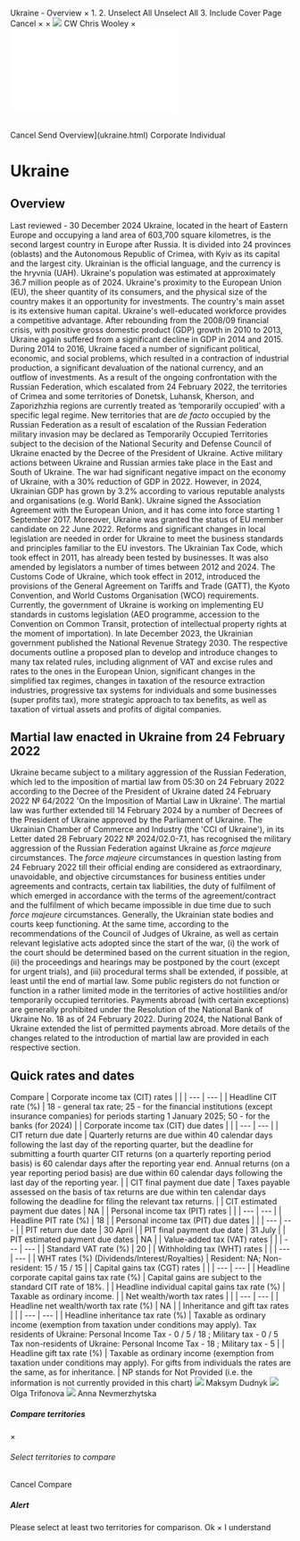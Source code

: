 Ukraine - Overview
×
1.
2.
Unselect All
Unselect All
3.
Include Cover Page
Cancel
×
×
![](-/media/world-wide-tax-summaries/attachments/global---chris-wooley.ashx%3Frev=ac5e5f3223b34096b1afc2a6009c7320&revision=ac5e5f32-23b3-4096-b1af-c2a6009c7320&hash=859B7ADC84DC2CBEC9760E9E6EE7DE6D0A8BFCDF)
CW
Chris Wooley
×
![](ukraine.html)
######
Cancel
Send
Overview](ukraine.html)
Corporate
Individual
# Ukraine
## Overview
Last reviewed - 30 December 2024
Ukraine, located in the heart of Eastern Europe and occupying a land area of 603,700 square kilometres, is the second largest country in Europe after Russia. It is divided into 24 provinces (oblasts) and the Autonomous Republic of Crimea, with Kyiv as its capital and the largest city. Ukrainian is the official language, and the currency is the hryvnia (UAH). Ukraine's population was estimated at approximately 36.7 million people as of 2024.
Ukraine's proximity to the European Union (EU), the sheer quantity of its consumers, and the physical size of the country makes it an opportunity for investments. The country's main asset is its extensive human capital. Ukraine's well-educated workforce provides a competitive advantage.
After rebounding from the 2008/09 financial crisis, with positive gross domestic product (GDP) growth in 2010 to 2013, Ukraine again suffered from a significant decline in GDP in 2014 and 2015. During 2014 to 2016, Ukraine faced a number of significant political, economic, and social problems, which resulted in a contraction of industrial production, a significant devaluation of the national currency, and an outflow of investments.
As a result of the ongoing confrontation with the Russian Federation, which escalated from 24 February 2022, the territories of Crimea and some territories of Donetsk, Luhansk, Kherson, and Zaporizhzhia regions are currently treated as ‘temporarily occupied’ with a specific legal regime. New territories that are *de facto* occupied by the Russian Federation as a result of escalation of the Russian Federation military invasion may be declared as Temporarily Occupied Territories subject to the decision of the National Security and Defense Council of Ukraine enacted by the Decree of the President of Ukraine. Active military actions between Ukraine and Russian armies take place in the East and South of Ukraine. The war had significant negative impact on the economy of Ukraine, with a 30% reduction of GDP in 2022. However, in 2024, Ukrainian GDP has grown by 3.2% according to various reputable analysts and organisations (e.g. World Bank).
Ukraine signed the Association Agreement with the European Union, and it has come into force starting 1 September 2017. Moreover, Ukraine was granted the status of EU member candidate on 22 June 2022. Reforms and significant changes in local legislation are needed in order for Ukraine to meet the business standards and principles familiar to the EU investors.
The Ukrainian Tax Code, which took effect in 2011, has already been tested by businesses. It was also amended by legislators a number of times between 2012 and 2024.
The Customs Code of Ukraine, which took effect in 2012, introduced the provisions of the General Agreement on Tariffs and Trade (GATT), the Kyoto Convention, and World Customs Organisation (WCO) requirements. Currently, the government of Ukraine is working on implementing EU standards in customs legislation (AEO programme, accession to the Convention on Common Transit, protection of intellectual property rights at the moment of importation).
In late December 2023, the Ukrainian government published the National Revenue Strategy 2030. The respective documents outline a proposed plan to develop and introduce changes to many tax related rules, including alignment of VAT and excise rules and rates to the ones in the European Union, significant changes in the simplified tax regimes, changes in taxation of the resource extraction industries, progressive tax systems for individuals and some businesses (super profits tax), more strategic approach to tax benefits, as well as taxation of virtual assets and profits of digital companies.
## Martial law enacted in Ukraine from 24 February 2022
Ukraine became subject to a military aggression of the Russian Federation, which led to the imposition of martial law from 05:30 on 24 February 2022 according to the Decree of the President of Ukraine dated 24 February 2022 № 64/2022 'On the Imposition of Martial Law in Ukraine'. The martial law was further extended till 14 February 2024 by a number of Decrees of the President of Ukraine approved by the Parliament of Ukraine.
The Ukrainian Chamber of Commerce and Industry (the 'CCI of Ukraine'), in its Letter dated 28 February 2022 № 2024/02.0-7.1, has recognised the military aggression of the Russian Federation against Ukraine as *force majeure* circumstances. The *force majeure* circumstances in question lasting from 24 February 2022 till their official ending are considered as extraordinary, unavoidable, and objective circumstances for business entities under agreements and contracts, certain tax liabilities, the duty of fulfilment of which emerged in accordance with the terms of the agreement/contract and the fulfilment of which became impossible in due time due to such *force majeure* circumstances.
Generally, the Ukrainian state bodies and courts keep functioning. At the same time, according to the recommendations of the Council of Judges of Ukraine, as well as certain relevant legislative acts adopted since the start of the war, (i) the work of the court should be determined based on the current situation in the region, (ii) the proceedings and hearings may be postponed by the court (except for urgent trials), and (iii) procedural terms shall be extended, if possible, at least until the end of martial law.
Some public registers do not function or function in a rather limited mode in the territories of active hostilities and/or temporarily occupied territories.
Payments abroad (with certain exceptions) are generally prohibited under the Resolution of the National Bank of Ukraine No. 18 as of 24 February 2022. During 2024, the National Bank of Ukraine extended the list of permitted payments abroad.
More details of the changes related to the introduction of martial law are provided in each respective section.
## Quick rates and dates
Compare
| Corporate income tax (CIT) rates | |
| --- | --- |
| Headline CIT rate (%) | 18 - general tax rate;  25 - for the financial institutions (except insurance companies) for periods starting 1 January 2025;  50 - for the banks (for 2024) |
| Corporate income tax (CIT) due dates | |
| --- | --- |
| CIT return due date | Quarterly returns are due within 40 calendar days following the last day of the reporting quarter, but the deadline for submitting a fourth quarter CIT returns (on a quarterly reporting period basis) is 60 calendar days after the reporting year end.  Annual returns (on a year reporting period basis) are due within 60 calendar days following the last day of the reporting year. |
| CIT final payment due date | Taxes payable assessed on the basis of tax returns are due within ten calendar days following the deadline for filing the relevant tax returns. |
| CIT estimated payment due dates | NA |
| Personal income tax (PIT) rates | |
| --- | --- |
| Headline PIT rate (%) | 18 |
| Personal income tax (PIT) due dates | |
| --- | --- |
| PIT return due date | 30 April |
| PIT final payment due date | 31 July |
| PIT estimated payment due dates | NA |
| Value-added tax (VAT) rates | |
| --- | --- |
| Standard VAT rate (%) | 20 |
| Withholding tax (WHT) rates | |
| --- | --- |
| WHT rates (%) (Dividends/Interest/Royalties) | Resident: NA;  Non-resident: 15 / 15 / 15 |
| Capital gains tax (CGT) rates | |
| --- | --- |
| Headline corporate capital gains tax rate (%) | Capital gains are subject to the standard CIT rate of 18%. |
| Headline individual capital gains tax rate (%) | Taxable as ordinary income. |
| Net wealth/worth tax rates | |
| --- | --- |
| Headline net wealth/worth tax rate (%) | NA |
| Inheritance and gift tax rates | |
| --- | --- |
| Headline inheritance tax rate (%) | Taxable as ordinary income (exemption from taxation under conditions may apply).  Tax residents of Ukraine: Personal Income Tax - 0 / 5 / 18 ; Military tax - 0 / 5  Tax non-residents of Ukraine: Personal Income Tax - 18 ; Military tax - 5 |
| Headline gift tax rate (%) | Taxable as ordinary income (exemption from taxation under conditions may apply). For gifts from individuals the rates are the same, as for inheritance. |
NP stands for Not Provided (i.e. the information is not currently provided in this chart)
![](-/media/world-wide-tax-summaries/attachments/ukraine---maksym_dudnyk.ashx%3Frev=998627ac8c5142b7851eb4a8e86edfdd&revision=998627ac-8c51-42b7-851e-b4a8e86edfdd&hash=F6184B2FFAC0DDBDC4B88A6029D0E271628D2715)
Maksym Dudnyk
![](-/media/world-wide-tax-summaries/attachments/ukraine---olga_trifonova.ashx%3Frev=e3b3e9c44f434e96ad97fac0edccca62&revision=e3b3e9c4-4f43-4e96-ad97-fac0edccca62&hash=EE27EFB202F30429BF6E926CE713496EDBC02A46)
Olga Trifonova
![](-/media/world-wide-tax-summaries/ukraineanna-nevmerzhytskaanna-nevmerzhytska-feb20201jpg20201228032449216.ashx%3Frev=9f8a6dce624844fdbdc3a12c0eabc987&revision=9f8a6dce-6248-44fd-bdc3-a12c0eabc987&hash=568B991F248A5603E075299FE63F07E49C334E44)
Anna Nevmerzhytska
##### Compare territories
×
###### Select territories to compare
#####
Cancel
Compare
##### Alert
Please select at least two territories for comparison.
Ok
×
I understand